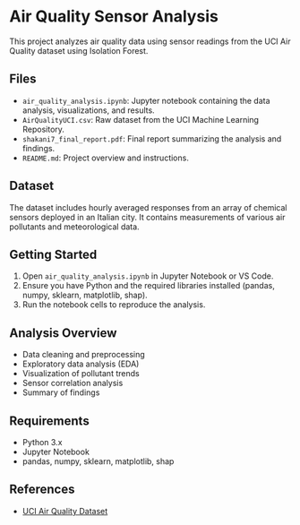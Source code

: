 # Air Quality Sensor Analysis

This project analyzes air quality data using sensor readings from the UCI Air Quality dataset using Isolation Forest.

## Files

- `air_quality_analysis.ipynb`: Jupyter notebook containing the data analysis, visualizations, and results.
- `AirQualityUCI.csv`: Raw dataset from the UCI Machine Learning Repository.
- `shakani7_final_report.pdf`: Final report summarizing the analysis and findings.
- `README.md`: Project overview and instructions.

## Dataset

The dataset includes hourly averaged responses from an array of chemical sensors deployed in an Italian city. It contains measurements of various air pollutants and meteorological data.

## Getting Started

1. Open `air_quality_analysis.ipynb` in Jupyter Notebook or VS Code.
2. Ensure you have Python and the required libraries installed (pandas, numpy, sklearn, matplotlib, shap).
3. Run the notebook cells to reproduce the analysis.

## Analysis Overview

- Data cleaning and preprocessing
- Exploratory data analysis (EDA)
- Visualization of pollutant trends
- Sensor correlation analysis
- Summary of findings

## Requirements

- Python 3.x
- Jupyter Notebook
- pandas, numpy, sklearn, matplotlib, shap

## References

- [UCI Air Quality Dataset](https://archive.ics.uci.edu/ml/datasets/air+quality)